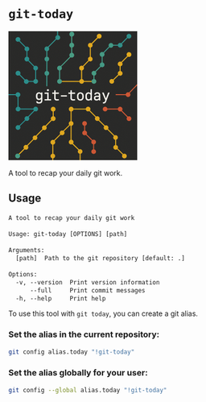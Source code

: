 # `git-today`

<img src="./doc/cover.png" style="zoom: 25%;" />

A tool to recap your daily git work.

## Usage

```
A tool to recap your daily git work

Usage: git-today [OPTIONS] [path]

Arguments:
  [path]  Path to the git repository [default: .]

Options:
  -v, --version  Print version information
      --full     Print commit messages
  -h, --help     Print help
```

To use this tool with `git today`, you can create a git alias.

### Set the alias in the current repository:

```sh
git config alias.today "!git-today"
```

### Set the alias globally for your user:

```sh
git config --global alias.today "!git-today"
```
